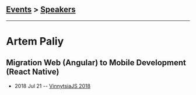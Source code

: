 ## [Events](../README.md) > [Speakers](../speakers.md)
---

# Artem Paliy

## Migration Web (Angular) to Mobile Development (React Native)
- 2018 Jul 21 -- [VinnytsiaJS 2018](https://youtu.be/jcBnC8LZHoU)    
